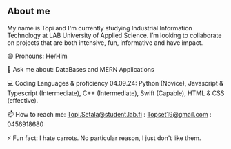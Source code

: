 ## About me

My name is Topi and I'm currently studying Industrial Information Technology at LAB University of Applied Science. I’m looking to collaborate on projects that are both intensive, fun, informative and have impact. 

😄 Pronouns: He/Him

💬 Ask me about: DataBases and MERN Applications

💻 Coding Languages & proficiency 04.09.24: Python (Novice), Javascript & Typescript (Intermediate), C++ (Intermediate), Swift (Capable), HTML & CSS (effective). 

📫 How to reach me: Topi.Setala@student.lab.fi : Topset19@gmail.com : 0456918680 

⚡ Fun fact: I hate carrots. No particular reason, I just don't like them.

